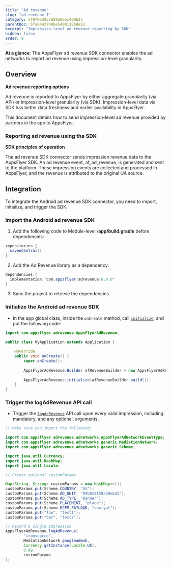 ```yaml
---
title: "Ad revenue"
slug: "ad-revenue-1"
category: 5f9705393c689a065c409b23
parentDoc: 5fa0443749be540011850e51
excerpt: "Impression-level ad revenue reporting by SDK"
hidden: false
order: 8
---
```

**At a glance**: The AppsFlyer ad revenue SDK connector enables the ad networks to report ad revenue using impression-level granularity.

## Overview

**Ad revenue reporting options**

Ad revenue is reported to AppsFlyer by either aggregate granularity (via API) or impression-level granularity (via SDK). Impression-level data via SDK has better data freshness and earlier availability in AppsFlyer.

This document details how to send impression-level ad revenue provided by partners in the app to AppsFlyer. 

### Reporting ad revenue using the SDK

**SDK principles of operation**

The ad revenue SDK connector sends impression revenue data to the AppsFlyer SDK. An ad revenue event, af_ad_revenue, is generated and sent to the platform. These impression events are collected and processed in AppsFlyer, and the revenue is attributed to the original UA source.

## Integration

To integrate the Android ad revenue SDK connector, you need to import, initialize, and trigger the SDK.

### Import the Android ad revenue SDK

1. Add the following code to Module-level /**app/build.gradle** before dependencies:

```java
repositories { 
  mavenCentral()
}
```

2. Add the Ad Revenue library as a dependency:

```java
dependencies {
  implementation 'com.appsflyer:adrevenue:6.9.0'
}
```

3. Sync the project to retrieve the dependencies.

### Initialize the Android ad revenue SDK

- In the app global class, inside the `onCreate` method, call [`initialize`](https://dev.appsflyer.com/hc/docs/appsflyeradrevenue#initaliaze), and put the following code:

```java
import com.appsflyer.adrevenue.AppsFlyerAdRevenue;

public class MyApplication extends Application {
    
    @Override
    public void onCreate() {
        super.onCreate();
        
        AppsFlyerAdRevenue.Builder afRevenueBuilder = new AppsFlyerAdRevenue.Builder(this);     
        
        AppsFlyerAdRevenue.initialize(afRevenueBuilder.build());
    }
}
```

### Trigger the logAdRevenue API call

- Trigger the [`logAdRevenue`](https://dev.appsflyer.com/hc/docs/appsflyeradrevenue#logadrevenue) API call upon every valid impression, including mandatory, and any optional, arguments.

```java
// Make sure you import the following:

import com.appsflyer.adrevenue.adnetworks.AppsFlyerAdNetworkEventType;
import com.appsflyer.adrevenue.adnetworks.generic.MediationNetwork;
import com.appsflyer.adrevenue.adnetworks.generic.Scheme;

import java.util.Currency;
import java.util.HashMap;
import java.util.Locale;

// Create optional customParams

Map<String, String> customParams = new HashMap<>();
customParams.put(Scheme.COUNTRY, "US");
customParams.put(Scheme.AD_UNIT, "89b8c0159a50ebd1");
customParams.put(Scheme.AD_TYPE, "Banner");
customParams.put(Scheme.PLACEMENT, "place");
customParams.put(Scheme.ECPM_PAYLOAD, "encrypt");
customParams.put("foo", "test1");
customParams.put("bar", "test2");

// Record a single impression
AppsFlyerAdRevenue.logAdRevenue(
        "ironsource",
        MediationNetwork.googleadmob,
        Currency.getInstance(Locale.US),
        0.99,
        customParams
);
```
